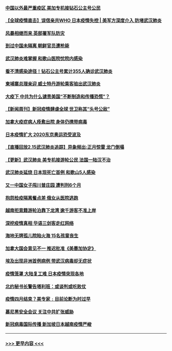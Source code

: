 #### [中国以外最严重疫区 美加专机接钻石公主号公民](../pages/prog202/a102778473.md?t=02161733) 
#### [【全球疫情直击】误信亲共WHO 日本疫情失控 | 美军方深度介入 防堵武汉肺炎](../pages/prog202/a102778478.md?t=02161733) 
#### [风暴相继而来 英部署军队防灾](../pages/prog202/a102778447.md?t=02161733) 
#### [到过中国未隔离 朝鲜官员遭枪毙](../pages/prog202/a102778383.md?t=02161733) 
#### [武汉肺炎难掌握 和歌山医院忧院内感染](../pages/prog202/a102778376.md?t=02161733) 
#### [看不清感染途径！钻石公主号累计355人确诊武汉肺炎](../pages/prog202/a102778335.md?t=02161733) 
#### [柬埔寨总理亲迎 威士特丹游轮乘客验出武汉肺炎](../pages/prog202/a102777842.md?t=02161733) 
#### [大疫下 中共为什么谴责美国“不断制造和传播恐慌”？](../pages/prog202/a102778285.md?t=02161733) 
#### [【新闻周刊】新冠疫情肆虐全球 世卫称其“头号公敌”](../pages/prog202/a102778196.md?t=02161733) 
#### [加拿大疫症病人痊愈出院 身体仍携带病毒](../pages/prog202/a102778061.md?t=02161733) 
#### [日本疫情扩大 2020东京奥运恐受波及](../pages/prog202/a102778049.md?t=02161733) 
#### [【直播回放2.15武汉肺炎追踪】异象频出:正月惊雷 龙门倒塌](../pages/prog202/a102777974.md?t=02161733) 
#### [【更新】武汉肺炎 美专机接游轮公民 法国一陆汉不治](../pages/prog202/a102770740.md?t=02161733) 
#### [武汉肺炎延烧 日本现死亡首例 和歌山5人感染](../pages/prog202/a102777815.md?t=02161733) 
#### [又一中国女子闯川普庄园 遭判刑6个月](../pages/prog202/a102777673.md?t=02161733) 
#### [抱怨检疫隔离餐点差 俄女从医院逃跑](../pages/prog202/a102777667.md?t=02161733) 
#### [越南拒意籍游轮泊靠下龙湾 逾千游客不准上岸](../pages/prog202/a102777646.md?t=02161733) 
#### [深挖疫情真相 华语三剑客走红网络](../pages/prog202/a102777624.md?t=02161733) 
#### [海地无牌孤儿院陷火海 15名孩童丧生](../pages/prog202/a102777620.md?t=02161733) 
#### [加拿大国会意见不一 推迟批准《美墨加协定》](../pages/prog202/a102777575.md?t=02161733) 
#### [埃及出现非洲首例病例 带武汉病毒却无症状](../pages/prog202/a102777559.md?t=02161733) 
#### [疫情笼罩 大陆复工难 日本疫情突现各地](../pages/prog202/a102777455.md?t=02161733) 
#### [北约秘书长警告塔利班：或谈判或吃败仗](../pages/prog202/a102777442.md?t=02161733) 
#### [疫情四月结束？美专家﹕目前论断为时过早](../pages/prog202/a102777248.md?t=02161733) 
#### [慕尼黑安全会议 关注中共扩张威胁](../pages/prog202/a102777254.md?t=02161733) 
#### [新冠病毒国际传播 新加坡日本越南疫情严峻](../pages/prog202/a102777245.md?t=02161733) 

----
#### [ >>> 更早内容 <<< ](../indexes/prog202-earlier.md)
